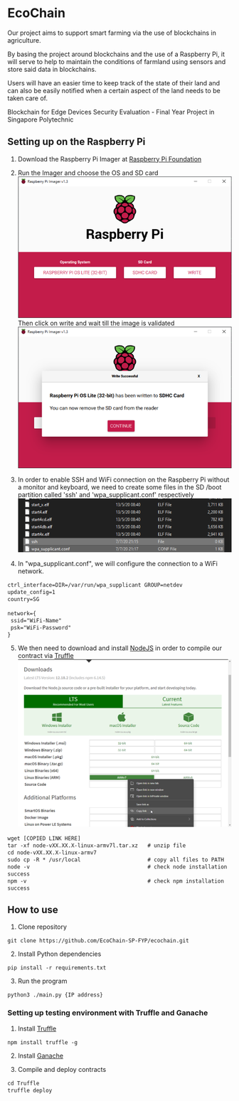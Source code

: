 # EcoChain
Our project aims to support smart farming via the use of blockchains in agriculture.

By basing the project around blockchains and the use of a Raspberry Pi, it will serve to help to maintain the conditions of farmland using sensors and store said data in blockchains. 

Users will have an easier time to keep track of the state of their land and can also be easily notified when a certain aspect of the land needs to be taken care of.

Blockchain for Edge Devices Security Evaluation - Final Year Project in Singapore Polytechnic 

## Setting up on the Raspberry Pi
1. Download the Raspberry Pi Imager at [Raspberry Pi Foundation](https://www.raspberrypi.org/downloads/)

2. Run the Imager and choose the OS and SD card
![RPi Imager](readme/rpi-imager-init.png)
Then click on write and wait till the image is validated
![RPi Imager](readme/rpi-imager-complete.png)

3. In order to enable SSH and WiFi connection on the Raspberry Pi without a monitor and keyboard, we need to create some files in the SD /boot partition called 'ssh' and 'wpa_supplicant.conf' respectively
![Config File](readme/configFile.png)

4. In "wpa_supplicant.conf", we will configure the connection to a WiFi network.
```
ctrl_interface=DIR=/var/run/wpa_supplicant GROUP=netdev
update_config=1
country=SG

network={
 ssid="WiFi-Name"
 psk="WiFi-Password"
}
```

5. We then need to download and install [NodeJS](https://nodejs.org/en/download/) in order to compile our contract via [Truffle](https://www.trufflesuite.com/truffle)
![Copy download link](readme/download-NodeJS.png)
```
wget [COPIED LINK HERE]
tar -xf node-vXX.XX.X-linux-armv7l.tar.xz   # unzip file
cd node-vXX.XX.X-linux-armv7
sudo cp -R * /usr/local                     # copy all files to PATH
node -v                                     # check node installation success
npm -v                                      # check npm installation success
```

## How to use
1. Clone repository
```
git clone https://github.com/EcoChain-SP-FYP/ecochain.git
```
2. Install Python dependencies
```
pip install -r requirements.txt
```
3. Run the program
```
python3 ./main.py {IP address}
```

### Setting up testing environment with Truffle and Ganache
1. Install [Truffle](https://www.trufflesuite.com/truffle)
```
npm install truffle -g
```
2. Install [Ganache](https://github.com/trufflesuite/ganache/releases)

3. Compile and deploy contracts
```
cd Truffle
truffle deploy
```